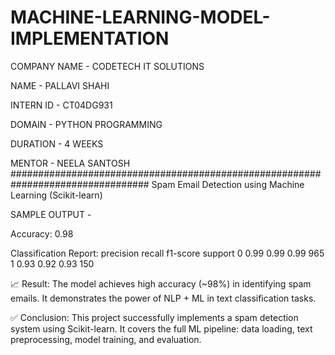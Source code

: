 # MACHINE-LEARNING-MODEL-IMPLEMENTATION

COMPANY NAME - CODETECH IT SOLUTIONS

NAME - PALLAVI SHAHI

INTERN ID - CT04DG931

DOMAIN - PYTHON PROGRAMMING

DURATION - 4 WEEKS

MENTOR - NEELA SANTOSH
#################################################################################
Spam Email Detection using Machine Learning (Scikit-learn)

SAMPLE OUTPUT -

Accuracy: 0.98

Classification Report:
              precision    recall  f1-score   support
         0       0.99       0.99       0.99       965
         1       0.93       0.92       0.93       150

📈 Result:
The model achieves high accuracy (~98%) in identifying spam emails. It demonstrates the power of NLP + ML in text classification tasks.

✅ Conclusion:
This project successfully implements a spam detection system using Scikit-learn. It covers the full ML pipeline: data loading, text preprocessing, model training, and evaluation.


